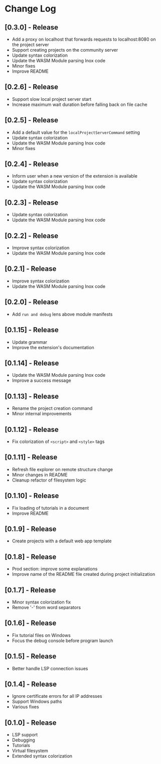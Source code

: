 # Change Log

## [0.3.0] - Release

- Add a proxy on localhost that forwards requests to localhost:8080 on the project server
- Support creating projects on the community server
- Update syntax colorization
- Update the WASM Module parsing Inox code
- Minor fixes
- Improve README


## [0.2.6] - Release

- Support slow local project server start
- Increase maximum wait duration before falling back on file cache

## [0.2.5] - Release

- Add a default value for the `localProjectServerCommand` setting
- Update syntax colorization
- Update the WASM Module parsing Inox code
- Minor fixes

## [0.2.4] - Release

- Inform user when a new version of the extension is available
- Update syntax colorization
- Update the WASM Module parsing Inox code

## [0.2.3] - Release

- Update syntax colorization
- Update the WASM Module parsing Inox code

## [0.2.2] - Release

- Improve syntax colorization
- Update the WASM Module parsing Inox code

## [0.2.1] - Release

- Improve syntax colorization
- Update the WASM Module parsing Inox code

## [0.2.0] - Release

- Add `run and debug` lens above module manifests

## [0.1.15] - Release

- Update grammar
- Improve the extension's documentation

## [0.1.14] - Release

- Update the WASM Module parsing Inox code
- Improve a success message

## [0.1.13] - Release

- Rename the project creation command
- Minor internal improvements

## [0.1.12] - Release

- Fix colorization of `<script>` and `<style>` tags

## [0.1.11] - Release

- Refresh file explorer on remote structure change
- Minor changes in README
- Cleanup refactor of filesystem logic

## [0.1.10] - Release

- Fix loading of tutorials in a document
- Improve README

## [0.1.9] - Release

- Create projects with a default web app template

## [0.1.8] - Release

- Prod section: improve some explanations
- Improve name of the README file created during project initialization

## [0.1.7] - Release

- Minor syntax colorization fix
- Remove '-' from word separators

## [0.1.6] - Release

- Fix tutorial files on Windows
- Focus the debug console before program launch

## [0.1.5] - Release

- Better handle LSP connection issues

## [0.1.4] - Release

- Ignore certificate errors for all IP addresses
- Support Windows paths
- Various fixes

## [0.1.0] - Release

- LSP support
- Debugging
- Tutorials
- Virtual filesystem
- Extended syntax colorization
